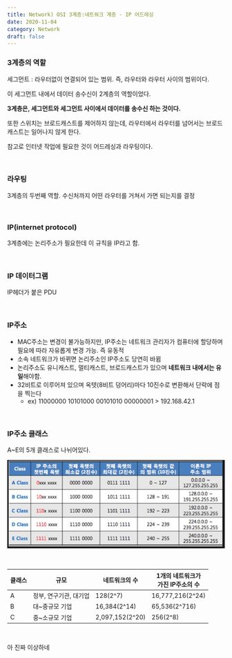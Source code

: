 ```yaml
---
title: Network) OSI 3계층:네트워크 계층 - IP 어드레싱
date: 2020-11-04
category: Network
draft: false
---
```


### 3계층의 역할

세그먼트 : 라우터없이 연결되어 있는 범위. 즉, 라우터와 라우터 사이의 범위이다.

이 세그먼트 내에서 데이터 송수신이 2계층의 역할이었다. 

**3계층은, 세그먼트와 세그먼트 사이에서 데이터를 송수신 하는 것이다.**

또한 스위치는 브로드캐스트를 제어하지 않는데, 라우터에서 라우터를 넘어서는 브로드캐스트는 일어나지 않게 한다.

참고로 인터넷 작업에 필요한 것이 어드레싱과 라우팅이다.

<br/>

### 라우팅

3계층의 두번째 역할. 수신처까지 어떤 라우터를 거쳐서 가면 되는지를 결정

<br/>

### IP(internet protocol)

3계층에는 논리주소가 필요한데 이 규칙을 IP라고 함.

<br/>

### IP 데이터그램

IP헤더가 붙은 PDU

<br/>

### IP주소

- MAC주소는 변경이 불가능하지만, IP주소는 네트워크 관리자가 컴퓨터에 할당하며 필요에 따라 자유롭게 변경 가능. 즉 유동적
- 소속 네트워크가 바뀌면 논리주소인 IP주소도 당연히 바뀜
- 논리주소도 유니캐스트, 멀티캐스트, 브로드캐스트가 있으며 **네트워크 내에서는 유일**해야함.
- 32비트로 이루어져 있으며 옥텟(8비트 덩어리)마다 10진수로 변환해서 단락에 점을 찍는다
  - ex) 11000000 10101000 00101010 00000001 > 192.168.42.1

<br/>

### IP주소 클래스

A~E의 5개 클래스로 나뉘어있다.

![image-20201113205523441](layer_3_ip.assets/image-20201113205523441.png)

<br/>

| 클래스 | 규모                   | 네트워크의 수   | 1개의 네트워크가 <br />가진 IP주소의 수 |
| ------ | ---------------------- | --------------- | --------------------------------------- |
| A      | 정부, 연구기관, 대기업 | 128(2^7)        | 16,777,216(2^24)                        |
| B      | 대~중규모 기업         | 16,384(2^14)    | 65,536(2^716)                           |
| C      | 중~소규모 기업         | 2,097,152(2^20) | 256(2^8)                                |

<br/>

아 진짜 이상하네